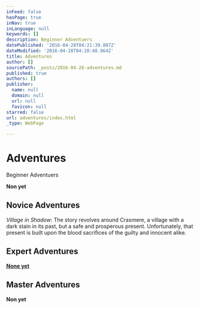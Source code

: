 ```yaml
---
inFeed: false
hasPage: true
inNav: true
inLanguage: null
keywords: []
description: Beginner Adventuers
datePublished: '2016-04-28T04:21:39.807Z'
dateModified: '2016-04-28T04:20:48.964Z'
title: Adventures
author: []
sourcePath: _posts/2016-04-28-adventures.md
published: true
authors: []
publisher:
  name: null
  domain: null
  url: null
  favicon: null
starred: false
url: adventures/index.html
_type: WebPage

---
```

# Adventures

Beginner Adventuers

**Non yet**

## Novice Adventures

_Village in Shadow_: The story revolves around Crasmere, a village with a dark stain in its past, but a safe and prosperous present. Unfortunately, that present is built upon the blood sacrifices of the guilty and innocent alike.

## Expert Adventures

**[None yet][0]**

## Master Adventures

**Non yet**

[0]: null